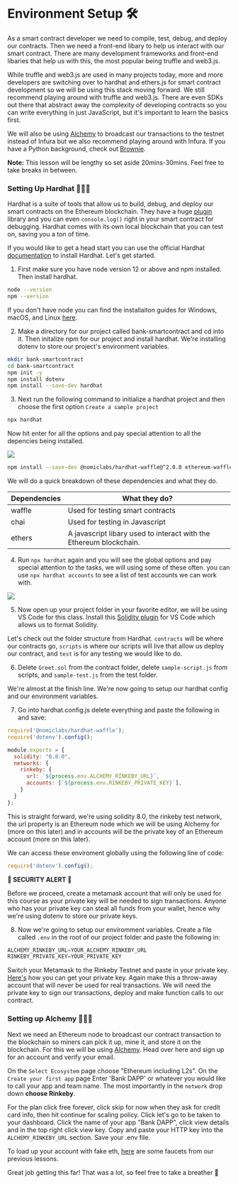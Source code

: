 # Environment Setup 🛠

As a smart contract developer we need to compile, test, debug, and deploy our contracts. Then we need a front-end libary to help us interact with our smart contract. There are many development frameworks and front-end libaries that help us with this, the most popular being truffle and web3.js. 

While truffle and web3.js are used in many projects today, more and more developers are switching over to hardhat and ethers.js for smart contract development so we will be using this stack moving forward. We still recommend playing around with truffle and web3.js. There are even SDKs out there that abstract away the complexity of developing contracts so you can write everything in just JavaScript, but it's important to learn the basics first.

We will also be using [Alchemy](https://www.alchemy.com/) to broadcast our transactions to the testnet instead of Infura but we also recommend playing around with Infura. If you have a Python background, check out [Brownie](https://eth-brownie.readthedocs.io/en/stable/).

**Note:** This lesson will be lengthy so set aside 20mins-30mins. Feel free to take breaks in between.

### Setting Up Hardhat 👷🏾‍♀️

Hardhat is a suite of tools that allow us to build, debug, and deploy our smart contracts on the Ethereum blockchain. They have a huge [plugin](https://hardhat.org/plugins/) library and you can even `console.log()` right in your smart contract for debugging. Hardhat comes with its own local blockchain that you can test on, saving you a ton of time. 

If you would like to get a head start you can use the official Hardhat [documentation](https://hardhat.org/getting-started/) to install Hardhat. Let's get started.

1. First make sure you have node version 12 or above and npm installed. Then install hardhat.

```bash
node --version
npm --version
```

If you don't have node you can find the installaiton guides for Windows, macOS, and Linux [here](https://nodejs.org/en/download/).

2. Make a directory for our project called bank-smartcontract and cd into it. Then initalize npm for our project and install hardhat. We're installing dotenv to store our project's environment variables.

```bash
mkdir bank-smartcontract
cd bank-smartcontract
npm init -y
npm install dotenv
npm install --save-dev hardhat
```

3. Next run the following command to initialize a hardhat project and then choose the first option `Create a sample project`

```bash
npx hardhat
```

Now hit enter for all the options and pay special attention to all the depencies being installed.

![](https://cadena.incl.us/wp-content/uploads/2021/12/hardhat-options.png)

```bash
npm install --save-dev @nomiclabs/hardhat-waffle@^2.0.0 ethereum-waffle@^3.0.0 chai@^4.2.0 @nomiclabs/hardhat-ethers@^2.0.0 ethers@^5.0.0
```

We will do a quick breakdown of these dependencies and what they do.

| Dependencies | What they do?                                                     |
| ------------ | ----------------------------------------------------------------- |
| waffle       | Used for testing smart contracts                                  |
| chai         | Used for testing in Javascript                                    |
| ethers       | A javascript libary used to interact with the Ethereum blockchain.|

4. Run `npx hardhat` again and you will see the global options and pay special attention to the tasks, we will using some of these often. you can use `npx hardhat accounts` to see a list of test accounts we can work with.

![](https://cadena.incl.us/wp-content/uploads/2021/12/hardhat-tasks.png)

5. Now open up your project folder in your favorite editor, we will be using VS Code for this class. Install this [Solidity plugin](https://marketplace.visualstudio.com/items?itemName=JuanBlanco.solidity) for VS Code which allows us to format Solidity.

Let's check out the folder structure from Hardhat. `contracts` will be where our contracts go, `scripts` is where our scripts will live that allow us deploy our contract, and `test` is for any testing we would like to do.

6. Delete `Greet.sol` from the contract folder, delete `sample-script.js` from scripts, and `sample-test.js` from the test folder. 

We're almost at the finish line. We're now going to setup our hardhat config and our environment variables.

7. Go into hardhat.config.js delete everything and paste the following in and save:

```javascript
require('@nomiclabs/hardhat-waffle');
require('dotenv').config();

module.exports = {
  solidity: "0.8.0",
  networks: {
    rinkeby: {
      url: `${process.env.ALCHEMY_RINKEBY_URL}`,
      accounts: [`${process.env.RINKEBY_PRIVATE_KEY}`],
    } 
  }
};
```

This is straight forward, we're using solidity 8.0, the rinkeby test network, the url property is an Ethereum node which we will be using Alchemy for (more on this later) and in accounts will be the private key of an Ethereum account (more on this later).

We can access these enviroment globally using the following line of code:

```javascript
require('dotenv').config();
```

**🚨 SECURITY ALERT 🚨**

Before we proceed, create a metamask account that will only be used for this course as your private key will be needed to sign transactions. Anyone who has your private key can steal all funds from your wallet, hence why we're using dotenv to store our private keys.

8. Now we're going to setup our enviromment variables. Create a file called `.env` in the root of our project folder and paste the following in:

```javascript
ALCHEMY_RINKEBY_URL=YOUR_ALCHEMY_RINKEBY_URL
RINKEBY_PRIVATE_KEY=YOUR_PRIVATE_KEY
```

Switch your Metamask to the Rinkeby Testnet and paste in your private key. [Here's](https://metamask.zendesk.com/hc/en-us/articles/360015289632-How-to-Export-an-Account-Private-Key) how you can get your private key. Again make this a throw-away account that will never be used for real transactions. We will need the private key to sign our transactions, deploy and make function calls to our contract.

### Setting up Alchemy 🧙🏽‍♀️ 

Next we need an Ethereum node to broadcast our contract transaction to the blockchain so miners can pick it up, mine it, and store it on the blockchain. For this we will be using [Alchemy](https://www.alchemy.com/). Head over here and sign up for an account and verify your email. 

On the `Select Ecosystem` page choose "Ethereum including L2s". On the `Create your first app` page Enter 'Bank DAPP' or whatever you would like to call your app and team name. The most importantly in the `network` drop down **choose Rinkeby**.

For the plan click free forever, click skip for now when they ask for credit card info, then hit continue for scaling policy. Click let's go to be taken to your dashboard. Click the name of your app "Bank DAPP", click view details and in the top right click view key. Copy and paste your HTTP key into the `ALCHEMY_RINKEBY_URL` section. Save your .env file.

To load up your account with fake eth, [here](https://app.cadena.dev/lesson/ethereum-101/lesson-eth-2/2) are some faucets from our previous lessons.

Great job getting this far! That was a lot, so feel free to take a breather 🌱
